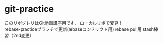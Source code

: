 # git-practice
このリポジトリはGit動画講座用です．
ローカルリポで変更！  
rebase-practiceブランチで更新(rebaseコンフリクト用)
rebase pull用
stash練習（2nd変更）
